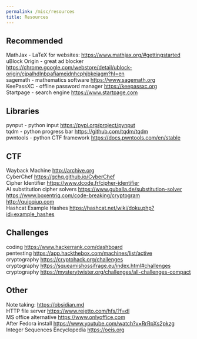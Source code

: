 ```yaml
---
permalink: /misc/resources
title: Resources
---
```


## Recommended

MathJax - LaTeX for websites: <https://www.mathjax.org/#gettingstarted> <br>
uBlock Origin - great ad blocker <https://chrome.google.com/webstore/detail/ublock-origin/cjpalhdlnbpafiamejdnhcphjbkeiagm?hl=en> <br>
sagemath - mathematics software <https://www.sagemath.org> <br>
KeePassXC - offline password manager <https://keepassxc.org> <br>
Startpage - search engine <https://www.startpage.com> <br>

## Libraries

pynput - python input <https://pypi.org/project/pynput> <br>
tqdm - python progress bar <https://github.com/tqdm/tqdm> <br>
pwntools - python CTF framework <https://docs.pwntools.com/en/stable> <br>

## CTF

Wayback Machine <http://archive.org> <br>
CyberChef <https://gchq.github.io/CyberChef> <br>
Cipher Identifier <https://www.dcode.fr/cipher-identifier> <br>
AI substitution cipher solvers <https://www.guballa.de/substitution-solver> <br>
<https://www.boxentriq.com/code-breaking/cryptogram> <br>
<http://quipqiup.com> <br>
Hashcat Example Hashes <https://hashcat.net/wiki/doku.php?id=example_hashes> <br>

## Challenges

coding <https://www.hackerrank.com/dashboard> <br>
pentesting <https://app.hackthebox.com/machines/list/active> <br>
cryptography <https://cryptohack.org/challenges> <br>
cryptography <https://squeamishossifrage.eu/index.html#challenges> <br>
cryptography <https://mysterytwister.org/challenges/all-challenges-compact> <br>

## Other

Note taking: <https://obsidian.md> <br>
HTTP file server <https://www.rejetto.com/hfs/?f=dl> <br>
MS office alternative <https://www.onlyoffice.com> <br>
After Fedora install <https://www.youtube.com/watch?v=RrRpXs2pkzg>  <br>
Integer Sequences Encyclopedia <https://oeis.org> <br>
